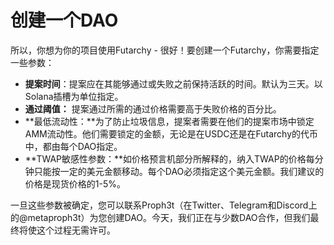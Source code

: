 # 创建一个DAO
所以，你想为你的项目使用Futarchy - 很好！要创建一个Futarchy，你需要指定一些参数：

* **提案时间**：提案应在其能够通过或失败之前保持活跃的时间。默认为三天。以Solana插槽为单位指定。
* **通过阈值：** 提案通过所需的通过价格需要高于失败价格的百分比。
* **最低流动性：**为了防止垃圾信息，提案者需要在他们的提案市场中锁定AMM流动性。他们需要锁定的金额，无论是在USDC还是在Futarchy的代币中，都由每个DAO指定。
* **TWAP敏感性参数：**如价格预言机部分所解释的，纳入TWAP的价格每分钟只能按一定的美元金额移动。每个DAO必须指定这个美元金额。我们建议的价格是现货价格的1-5%。

一旦这些参数被确定，您可以联系Proph3t（在Twitter、Telegram和Discord上的@metaproph3t）为您创建DAO。今天，我们正在与少数DAO合作，但我们最终将使这个过程无需许可。
